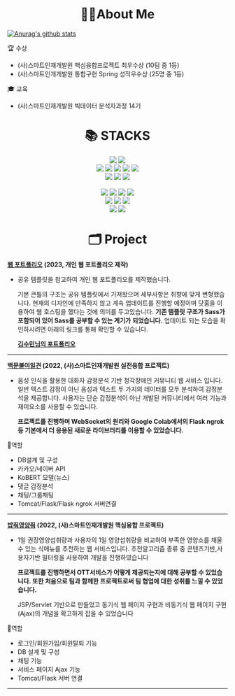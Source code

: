 <div align=center><h1>🙋‍♂️About Me</h1></div>

[![Anurag's github stats](https://github-readme-stats.vercel.app/api?username=ekzm9354)](https://github.com/anuraghazra/github-readme-stats)

🏆 수상
- (사)스마트인재개발원 핵심융합프로젝트 최우수상 (10팀 중 1등)
- (사)스마트인개개발원 통합구현 Spring 성적우수상 (25명 중 1등)

🎓 교육
- (사)스마트인재개발원 빅데이터 분석자과정 14기



<div align=center><h1>📚 STACKS</h1></div>

<div align=center> 
  <img src="https://img.shields.io/badge/java-007396?style=for-the-badge&logo=java&logoColor=white"> 
  <img src="https://img.shields.io/badge/python-3776AB?style=for-the-badge&logo=python&logoColor=white"> 
  <br>
  
  <img src="https://img.shields.io/badge/html5-E34F26?style=for-the-badge&logo=html5&logoColor=white"> 
  <img src="https://img.shields.io/badge/css-1572B6?style=for-the-badge&logo=css3&logoColor=white"> 
  <img src="https://img.shields.io/badge/javascript-F7DF1E?style=for-the-badge&logo=javascript&logoColor=black">
  <img src="https://img.shields.io/badge/sass-CC6699?style=for-the-badge&logo=sass&logoColor=black">
  <img src="https://img.shields.io/badge/jquery-0769AD?style=for-the-badge&logo=jquery&logoColor=white">
  <br>
  
  <img src="https://img.shields.io/badge/oracle-F80000?style=for-the-badge&logo=oracle&logoColor=white"> 
  <img src="https://img.shields.io/badge/mysql-4479A1?style=for-the-badge&logo=mysql&logoColor=white">
  <img src="https://img.shields.io/badge/mongodb-47A248?style=for-the-badge&logo=mongodb&logoColor=white"> 
  <br>
  
  <br>
  
  <img src="https://img.shields.io/badge/spring-6DB33F?style=for-the-badge&logo=spring&logoColor=white">
  <img src="https://img.shields.io/badge/springboot-6DB33F?style=for-the-badge&logo=springboot&logoColor=white">
  
   <img src="https://img.shields.io/badge/Google Colab-000000?style=for-the-badge&logo=flask&logoColor=white">
  <img src="https://img.shields.io/badge/bootstrap-7952B3?style=for-the-badge&logo=bootstrap&logoColor=white">
  <br>

  <img src="https://img.shields.io/badge/apache tomcat-F8DC75?style=for-the-badge&logo=apachetomcat&logoColor=white">
  <img src="https://img.shields.io/badge/flask-000000?style=for-the-badge&logo=flask&logoColor=white">
  <img src="https://img.shields.io/badge/node.js-339933?style=for-the-badge&logo=node.js&logoColor=black">
  <br>
  
  <img src="https://img.shields.io/badge/github-181717?style=for-the-badge&logo=github&logoColor=white">
  <img src="https://img.shields.io/badge/git-F05032?style=for-the-badge&logo=git&logoColor=white">
  <br>
</div>


<div align=center><h1>🗂 Project</h1></div>

**[웹 포트폴리오](https://github.com/ekzm9354/portfolioWeb) (2023, 개인 웹 포트폴리오 제작)**
- 공유 템플릿을 참고하여 개인 웹 포트폴리오를 제작했습니다.


  기본 큰틀의 구조는 공유 템플릿에서 가져왔으며 세부사항은 취향에 맞게 변형했습니다.
  현재의 디자인에 만족하지 않고 계속 업데이트를 진행할 예정이며 닷홈을 이용하여 웹 호스팅을 했다는 것에 의미를 두고있습니다.
  **기존 템플릿 구조가 Sass가 포함되어 있어 Sass를 공부할 수 있는 계기가 되었습니다.**
  업데이트 되는 모습을 확인하시려면 아래의 링크를 통해 확인할 수 있습니다.
  
  **[김수민님의 포트폴리오](http://ekzm9354.dothome.co.kr/#)**
  
  
 <hr/>

**[백문불여일견](https://github.com/ekzm9354/SoundOfMind) (2022, (사)스마트인재개발원 실전융합 프로젝트)**
- 음성 인식을 활용한 대화자 감정분석 기반 청각장애인 커뮤니티 웹 서비스 입니다. 일반 텍스트 감정이 아닌 음성과 텍스트 두 가지의 데이터를 모두 분석하여 감정분석을 제공합니다. 사용자는 단순 감정분석이 아닌 개발된 커뮤니티에서 여러 기능과 재미요소를 사용할 수 있습니다.

  **프로젝트를 진행하며 WebSocket의 원리와 Google Colab에서의 Flask ngrok 등 기본에서 더 응용된 새로운 라이브러리를 이용할 수 있었습니다.**

📢역할
- DB설계 및 구성
- 카카오/네이버 API
- KoBERT 모델(뉴스)
- 댓글 감정분석
- 채팅/그룹채팅
- Tomcat/Flask/Flask ngrok 서버연결

<hr/>

**[밥줘영양줘](https://github.com/ekzm9354/RecommenFoodService) (2022, (사)스마트인재개발원 핵심융합 프로젝트)**
- 1일 권장영양섭취량과 사용자의 1일 영양섭취량을 비교하여 부족한 영양소를 채울 수 있는 식메뉴를 추천하는 웹 서비스입니다.
  추천알고리즘 종류 중 콘텐츠기반,사용자기반 필터링을 사용하여 개발을 진행하였습니다 
  
  **프로젝트를 진행하면서 OTT서비스가 어떻게 제공되는지에 대해 공부할 수 있었습니다. 또한 처음으로 팀과 함께한 프로젝트로써       팀 협업에 대한 성취를 느낄 수 있었습니다.**

  JSP/Servlet 기반으로 만들었고 동기식 웹 페이지 구현과 비동기식 웹 페이지 구현(Ajax)의 개념을 확고하게 잡을 수 있었습니다

📢역할
- 로그인/회원가입/회원탈퇴 기능
- DB 설계 및 구성
- 채팅 기능
- 서비스 페이지 Ajax 기능
- Tomcat/Flask 서버 연결




<hr/>





